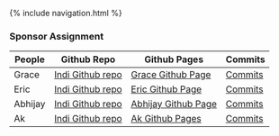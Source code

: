 {% include navigation.html %}

### Sponsor Assignment

People | Github Repo | Github Pages | Commits |
-------------  | -------------- | -------------- | -------------- |
Grace  | [Indi Github repo](https://github.com/gracele246/individualgit) | [Grace Github Page](https://gracele246.github.io/individualgit/) | [Commits](https://github.com/gracele246/individualgit/commits/main)| 
Eric  | [Indi Github repo](https://github.com/elw55555/individualgit) | [Eric Github Page](https://elw55555.github.io/individualgit/) | [Commits](https://github.com/elw55555/individualgit/commits/main)| 
Abhijay | [Indi Github repo](https://github.com/Dubshott/ds2p2abhijayd) | [Abhijay Github Page](https://dubshott.github.io/ds2p2abhijayd/) | [Commits](https://github.com/Dubshott/ds2p2abhijayd/commits/main)|
Ak |[Indi Github repo]( https://github.com/akprathipati/individualgit) | [Ak Github Pages]( https://akprathipati.github.io/individualgit/) | [Commits](https://github.com/akprathipati/individualgit/commits/main)| 
